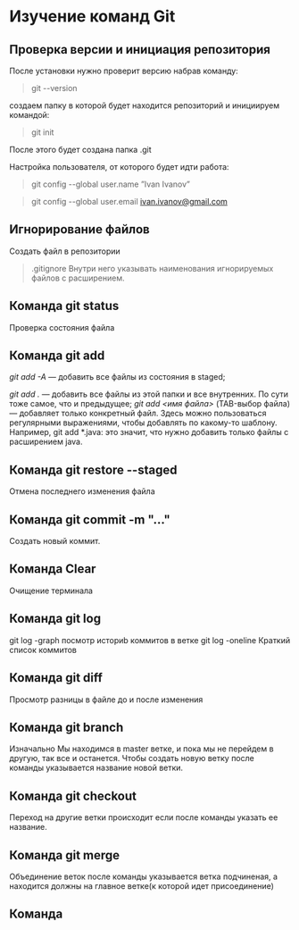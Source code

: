 # Изучение команд Git

## Проверка версии и инициация репозитория
После установки нужно проверит версию набрав команду:
>git --version

создаем папку в которой будет находится репозиторий и инициируем командой:
> git init

После этого будет создана папка .git


Настройка пользователя, от которого будет идти работа:
>git config --global user.name ”Ivan Ivanov”

>git config --global user.email ivan.ivanov@gmail.com

## Игнорирование файлов
Создать файл в репозитории 
> .gitignore
Внутри него указывать наименования игнорируемых файлов с расширением.

## Команда git status
Проверка состояния файла


## Команда git add <file>

 *git add -A* — добавить все файлы из состояния в staged;

*git add .*  — добавить все файлы из этой папки и все внутренних. По сути тоже самое, что и предыдущее;
*git add <имя файла>* (TAB-выбор файла)— добавляет только конкретный файл.
Здесь можно пользоваться регулярными выражениями, чтобы добавлять по какому-то шаблону. Например, git add *.java: это значит, что нужно добавить только файлы с расширением java.

## Команда  git restore --staged <file> 
Отмена последнего изменения файла

## Команда git commit -m "..."

Создать новый коммит.

## Команда Clear
Очищение терминала

## Команда git log
git log -graph
посмотр историb коммитов в ветке
git log -oneline 
Краткий список коммитов

## Команда git diff
Просмотр разницы в файле до и после изменения

## Команда git branch
Изначально Мы находимся в master ветке, и пока мы не перейдем в другую,
так все и останется.
Чтобы создать новую ветку после команды указывается название новой ветки.

## Команда git checkout
Переход на другие ветки происходит если после команды указать ее название.
## Команда git merge
Объединение веток после команды указывается ветка подчиненая, а находится должны на главное ветке(к которой идет присоединение)

## Команда 






